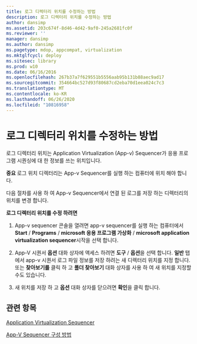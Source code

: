 ```yaml
---
title: 로그 디렉터리 위치를 수정하는 방법
description: 로그 디렉터리 위치를 수정하는 방법
author: dansimp
ms.assetid: 203c674f-8d46-4d42-9af0-245a2681fc0f
ms.reviewer: ''
manager: dansimp
ms.author: dansimp
ms.pagetype: mdop, appcompat, virtualization
ms.mktglfcycl: deploy
ms.sitesec: library
ms.prod: w10
ms.date: 06/16/2016
ms.openlocfilehash: 267b37a7f629551b5556aab95b131b88aec9ad17
ms.sourcegitcommit: 354664bc527d93f80687cd2eba70d1eea024c7c3
ms.translationtype: MT
ms.contentlocale: ko-KR
ms.lasthandoff: 06/26/2020
ms.locfileid: "10816958"
---
```

# 로그 디렉터리 위치를 수정하는 방법


로그 디렉터리 위치는 Application Virtualization (App-v) Sequencer가 응용 프로그램 시퀀싱에 대 한 정보를 쓰는 위치입니다.

**중요**  로그 위치 디렉터리는 App-v Sequencer를 실행 하는 컴퓨터에 위치 해야 합니다.

 

다음 절차를 사용 하 여 App-v Sequencer에서 연결 된 로그를 저장 하는 디렉터리의 위치를 변경 합니다.

**로그 디렉터리 위치를 수정 하려면**

1.  App-v sequencer 콘솔을 열려면 app-v sequencer를 실행 하는 컴퓨터에서 **Start**  /  **Programs**  /  **microsoft 응용 프로그램 가상화**  /  **microsoft application virtualization sequencer**시작을 선택 합니다.

2.  App-V 시퀀서 **옵션** 대화 상자에 액세스 하려면 **도구**  /  **옵션**을 선택 합니다. **일반** 탭에서 app-v 시퀀서 로그 파일 정보를 저장 하려는 새 디렉터리 위치를 지정 합니다. 또는 **찾아보기를** 클릭 하 고 **폴더 찾아보기** 대화 상자를 사용 하 여 새 위치를 지정할 수도 있습니다.

3.  새 위치를 저장 하 고 **옵션** 대화 상자를 닫으려면 **확인**을 클릭 합니다.

## 관련 항목


[Application Virtualization Sequencer](application-virtualization-sequencer.md)

[App-V Sequencer 구성 방법](how-to-configure-the-app-v-sequencer.md)

 

 





